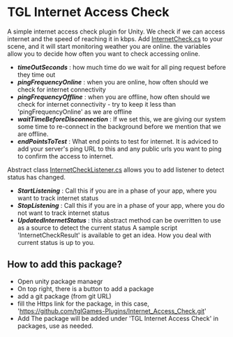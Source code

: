 # TGL Internet Access Check

A simple internet access check plugin for Unity. We check if we can access internet and the speed of reaching it in kbps.
Add [InternetCheck.cs](./Runtime/Scripts/InternetCheck.cs) to your scene, and it will start monitoring weather you are online.
the variables allow you to decide how often you want to check accessing online.  
- ***timeOutSeconds*** : how much time do we wait for all ping request before they time out
- ***pingFrequencyOnline*** : when you are online, how often should we check for internet connectivity
- ***pingFrequencyOffline*** : when you are offline, how often should we check for internet connectivity - try to keep it less than 'pingFrequencyOnline' as we are offline
- ***waitTimeBeforeDisconnection*** : If we set this, we are giving our system some time to re-connect in the background before we mention that we are offline.
- ***endPointsToTest*** : What end points to test for internet. It is adviced to add your server's ping URL to this and any public urls you want to ping to confirm the access to internet.


Abstract class [InternetCheckListener.cs](./Runtime/Scripts/InternetCheckListener.cs) allows you to add listener to detect status has changed.
- ***StartListening*** : Call this if you are in a phase of your app, where you want to track internet status
- ***StopListening*** : Call this if you are in a phase of your app, where you do not want to track internet status
- ***UpdatedInternetStatus*** : this abstract method can be overritten to use as a source to detect the current status
A sample script 'InternetCheckResult' is available to get an idea. How you deal with current status is up to you.

## How to add this package?
- Open unity package manaegr 
- On top right, there is a button to add a package
- add a git package (from git URL)
- fill the Https link for the package, in this case, 'https://github.com/tglGames-Plugins/Internet_Access_Check.git'
- Add
The package will be added under 'TGL Internet Access Check' in packages, use as needed.